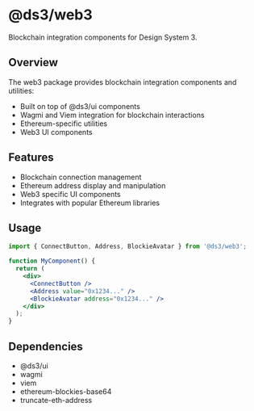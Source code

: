 # @ds3/web3

Blockchain integration components for Design System 3.

## Overview

The web3 package provides blockchain integration components and utilities:

- Built on top of @ds3/ui components
- Wagmi and Viem integration for blockchain interactions
- Ethereum-specific utilities
- Web3 UI components

## Features

- Blockchain connection management
- Ethereum address display and manipulation
- Web3 specific UI components
- Integrates with popular Ethereum libraries

## Usage

```jsx
import { ConnectButton, Address, BlockieAvatar } from '@ds3/web3';

function MyComponent() {
  return (
    <div>
      <ConnectButton />
      <Address value="0x1234..." />
      <BlockieAvatar address="0x1234..." />
    </div>
  );
}
```

## Dependencies

- @ds3/ui
- wagmi
- viem
- ethereum-blockies-base64
- truncate-eth-address 